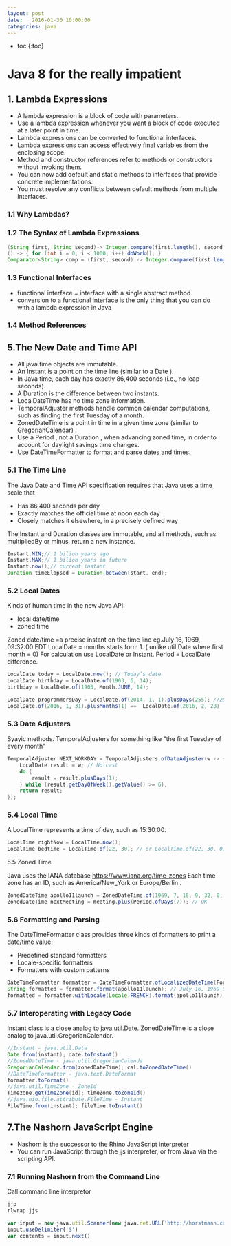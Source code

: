 ```yaml
---
layout: post
date:   2016-01-30 10:00:00
categories: java
---
```

* toc
{:toc}

# Java 8 for the really impatient

## 1. Lambda Expressions

- A lambda expression is a block of code with parameters.
- Use a lambda expression whenever you want a block of code executed at a later point in time.
- Lambda expressions can be converted to functional interfaces.
- Lambda expressions can access effectively final variables from the enclosing scope.
- Method and constructor references refer to methods or constructors without invoking them.
- You can now add default and static methods to interfaces that provide concrete implementations.
- You must resolve any conflicts between default methods from multiple interfaces.

### 1.1 Why Lambdas?

### 1.2 The Syntax of Lambda Expressions

~~~java
(String first, String second)-> Integer.compare(first.length(), second.length())
() -> { for (int i = 0; i < 1000; i++) doWork(); }
Comparator<String> comp = (first, second) -> Integer.compare(first.length(), second.length());
~~~

### 1.3 Functional Interfaces

- functional interface = interface with a single abstract method
- conversion to a functional interface is the only thing that you can do with a lambda expression in Java

### 1.4 Method References


## 5.The New Date and Time API

- All java.time objects are immutable.
- An Instant is a point on the time line (similar to a Date ).
- In Java time, each day has exactly 86,400 seconds (i.e., no leap seconds).
- A Duration is the difference between two instants.
- LocalDateTime has no time zone information.
- TemporalAdjuster methods handle common calendar computations, such as finding the first Tuesday of a month.
- ZonedDateTime is a point in time in a given time zone (similar to GregorianCalendar) .
- Use a Period , not a Duration , when advancing zoned time, in order to account for daylight savings time changes.
- Use DateTimeFormatter to format and parse dates and times.

### 5.1 The Time Line

The Java Date and Time API specification requires that Java uses a time scale that
- Has 86,400 seconds per day
- Exactly matches the official time at noon each day
- Closely matches it elsewhere, in a precisely defined way

The Instant and Duration classes are immutable, and all methods, such as multipliedBy or minus, return a new instance.

~~~java
Instant.MIN;// 1 bilion years ago
Instant.MAX;// 1 bilion years in future
Instant.now();// current instant
Duration timeElapsed = Duration.between(start, end);
~~~

### 5.2 Local Dates

Kinds of human time in the new Java API:
- local date/time
- zoned time

Zoned date/time =a precise instant on the time line eg.July 16, 1969, 09:32:00 EDT
LocalDate = months starts form 1. ( unlike util.Date where first month = 0)
For calculation use LocalDate or Instant.
Period = LocalDate difference.

~~~java
LocalDate today = LocalDate.now(); // Today’s date
LocalDate birthday = LocalDate.of(1903, 6, 14);
birthday = LocalDate.of(1903, Month.JUNE, 14);

LocalDate programmersDay = LocalDate.of(2014, 1, 1).plusDays(255); //255 day's of the the year
LocalDate.of(2016, 1, 31).plusMonths(1) ==  LocalDate.of(2016, 2, 28)
~~~

### 5.3 Date Adjusters

Syayic methods.
TemporalAdjusters for something like "the first Tuesday of every month"

~~~java
TemporalAdjuster NEXT_WORKDAY = TemporalAdjusters.ofDateAdjuster(w -> {
	LocalDate result = w; // No cast
	do {
		result = result.plusDays(1);
	} while (result.getDayOfWeek().getValue() >= 6);
	return result;
});
~~~

### 5.4 Local Time

A LocalTime represents a time of day, such as 15:30:00.

~~~java
LocalTime rightNow = LocalTime.now();
LocalTime bedtime = LocalTime.of(22, 30); // or LocalTime.of(22, 30, 0)
~~~

5.5 Zoned Time

Java uses the IANA database
https://www.iana.org/time-zones
Each time zone has an ID, such as America/New_York or Europe/Berlin .

~~~java
ZonedDateTime apollo11launch = ZonedDateTime.of(1969, 7, 16, 9, 32, 0, 0,ZoneId.of("America/New_York"));
ZonedDateTime nextMeeting = meeting.plus(Period.ofDays(7)); // OK
~~~

### 5.6 Formatting and Parsing

The DateTimeFormatter class provides three kinds of formatters to print a date/time value:
- Predefined standard formatters
- Locale-specific formatters
- Formatters with custom patterns

~~~java
DateTimeFormatter formatter = DateTimeFormatter.ofLocalizedDateTime(FormatStyle.LONG);
String formatted = formatter.format(apollo11launch); // July 16, 1969 9:32:00 AM EDT
formatted = formatter.withLocale(Locale.FRENCH).format(apollo11launch); // 16 juillet 1969 09:32:00 EDT
~~~

### 5.7 Interoperating with Legacy Code

Instant class is a close analog to java.util.Date.
ZonedDateTime is a close analog to java.util.GregorianCalendar.

~~~java
//Instant - java.util.Date
Date.from(instant); date.toInstant()
//ZonedDateTime - java.util.GregorianCalenda
GregorianCalendar.from(zonedDateTime); cal.toZonedDateTime()
//DateTimeFormatter - java.text.DateFormat
formatter.toFormat()
//java.util.TimeZone - ZoneId
Timezone.getTimeZone(id); timeZone.toZoneId()
//java.nio.file.attribute.FileTime - Instant
FileTime.from(instant); fileTime.toInstant()
~~~

## 7.The Nashorn JavaScript Engine

- Nashorn is the successor to the Rhino JavaScript interpreter
- You can run JavaScript through the jjs interpreter, or from Java via the scripting API.

### 7.1 Running Nashorn from the Command Line

Call command line interpretor

~~~bash
jjp
rlwrap jjs
~~~

~~~js
var input = new java.util.Scanner(new java.net.URL('http://horstmann.com').openStream())
input.useDelimiter('$')
var contents = input.next()
~~~